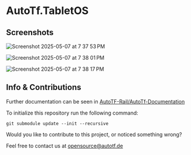 # AutoTf.TabletOS


## Screenshots

![Screenshot 2025-05-07 at 7 37 53 PM](https://github.com/user-attachments/assets/9e05548e-b0bc-40b5-82a9-6e1aeb8365a0)


![Screenshot 2025-05-07 at 7 38 01 PM](https://github.com/user-attachments/assets/6a8babb5-32a5-4993-a7d5-9ef561077329)


![Screenshot 2025-05-07 at 7 38 17 PM](https://github.com/user-attachments/assets/a29a1374-4079-4b5c-8ea8-84f6968a6d9f)



## Info & Contributions

Further documentation can be seen in [AutoTF-Rail/AutoTf-Documentation](https://github.com/AutoTF-Rail/AutoTf-Documentation)

To initialize this repository run the following command:

`git submodule update --init --recursive`


Would you like to contribute to this project, or noticed something wrong?

Feel free to contact us at [opensource@autotf.de](mailto:opensource@autotf.de)
